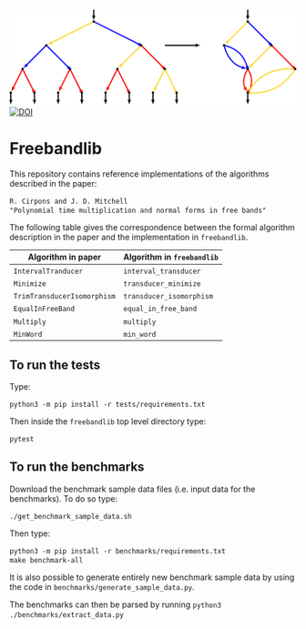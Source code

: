 ![logo](./images/logo.svg)
[![DOI](https://zenodo.org/badge/429050535.svg)](https://zenodo.org/badge/latestdoi/429050535)
# Freebandlib

This repository contains reference implementations of the algorithms described
in the paper:

    R. Cirpons and J. D. Mitchell
    "Polynomial time multiplication and normal forms in free bands"

The following table gives the correspondence between the formal algorithm description in the paper and the implementation in `freebandlib`.

| Algorithm in paper          | Algorithm in `freebandlib` |
| --------------------------- | -------------------------- |
| `IntervalTranducer`         | `interval_transducer`      |
| `Minimize`                  | `transducer_minimize`      |
| `TrimTransducerIsomorphism` | `transducer_isomorphism`   |
| `EqualInFreeBand`           | `equal_in_free_band`       |
| `Multiply`                  | `multiply`                 |
| `MinWord`                   | `min_word`                 |

## To run the tests

Type:

    python3 -m pip install -r tests/requirements.txt

Then inside the `freebandlib` top level directory type:

    pytest

## To run the benchmarks

Download the benchmark sample data files (i.e. input data for the benchmarks).
To do so type:

    ./get_benchmark_sample_data.sh

Then type:

    python3 -m pip install -r benchmarks/requirements.txt
    make benchmark-all

It is also possible to generate entirely new benchmark sample data by using the
code in `benchmarks/generate_sample_data.py`. 

The benchmarks can then be parsed by running `python3
./benchmarks/extract_data.py`
